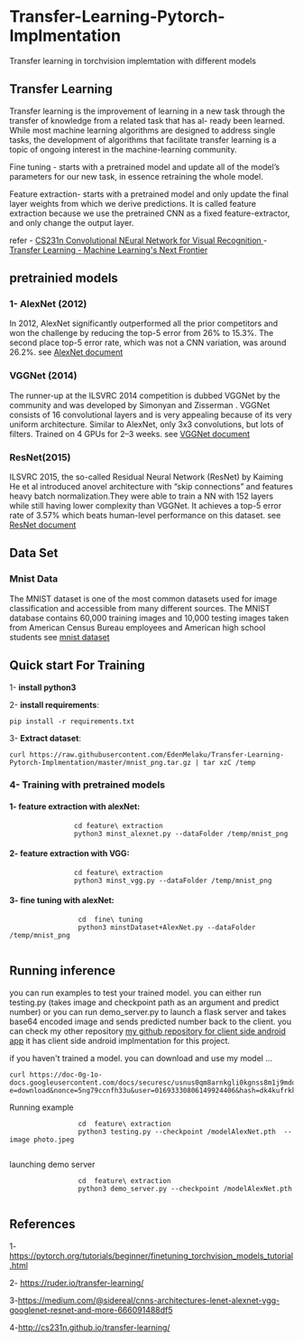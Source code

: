 # Transfer-Learning-Pytorch-Implmentation
Transfer learning in torchvision implemtation with different models
## Transfer Learning
Transfer learning is the improvement of learning in a new
task through the transfer of knowledge from a related task that has al-
ready been learned. While most machine learning algorithms are designed
to address single tasks, the development of algorithms that facilitate
transfer learning is a topic of ongoing interest in the machine-learning
community.

Fine tuning - starts with a pretrained model and update all of the model’s parameters for our new task, 
in essence retraining the whole model. 

Feature extraction- starts with a pretrained model and only update the final layer weights from which we derive predictions. It is called feature extraction 
because we use the pretrained CNN as a fixed feature-extractor, and only change the output layer.

refer - [CS231n Convolutional NEural Network for Visual Recognition ](http://cs231n.github.io/transfer-learning/)
      - [Transfer Learning - Machine Learning's Next Frontier](https://ruder.io/transfer-learning/)
      
 ## pretrainied models
 ### 1- AlexNet (2012)
In 2012, AlexNet significantly outperformed all the prior competitors and won the challenge by reducing the top-5 error from 26% to 15.3%.
The second place top-5 error rate, which was not a CNN variation, was around 26.2%. see [AlexNet document](http://cvml.ist.ac.at/courses/DLWT_W17/material/AlexNet.pdf)
### VGGNet (2014)
The runner-up at the ILSVRC 2014 competition is dubbed VGGNet by the community and was developed by Simonyan and Zisserman . VGGNet consists of 16 convolutional layers and is very appealing because of its very uniform architecture. 
Similar to AlexNet, only 3x3 convolutions, but lots of filters. Trained on 4 GPUs for 2–3 weeks. see [VGGNet document](https://arxiv.org/pdf/1409.1556.pdf)
### ResNet(2015)
ILSVRC 2015, the so-called Residual Neural Network (ResNet) by Kaiming He et al introduced 
anovel architecture with “skip connections” and features heavy batch normalization.They were able to train a NN with 152 layers while still having lower complexity than VGGNet. 
It achieves a top-5 error rate of 3.57% which beats human-level performance on this dataset. see [ResNet document](https://arxiv.org/abs/1512.03385)

## Data Set
### Mnist Data

The MNIST dataset is one of the most common datasets used for image classification and accessible from many different sources.
The MNIST database contains 60,000 training images and 10,000 testing images taken from American Census Bureau employees and American high school students
see [mnist dataset ](http://yann.lecun.com/exdb/mnist/)

## Quick start For Training
 
 1- **install python3** 
 
 2- **install requirements**:
  ```
  pip install -r requirements.txt
  ```
   
 3- **Extract dataset**:
 ```
curl https://raw.githubusercontent.com/EdenMelaku/Transfer-Learning-Pytorch-Implmentation/master/mnist_png.tar.gz | tar xzC /temp
 ```
   
 ### 4- Training with pretrained models 
 #### 1- feature extraction with alexNet:
 ```
                 cd feature\ extraction
                 python3 minst_alexnet.py --dataFolder /temp/mnist_png
``` 
#### 2- feature extraction with VGG:
 ```
                 cd feature\ extraction
                 python3 minst_vgg.py --dataFolder /temp/mnist_png
```
 #### 3- fine tuning with alexNet:
```
                 cd  fine\ tuning
                 python3 minstDataset+AlexNet.py --dataFolder /temp/mnist_png
              
```
 ## Running inference
 
 you can run examples to test your trained model. you can either run testing.py (takes image and checkpoint path as an argument and predict number) or you can run demo_server.py to launch a flask server and takes base64 encoded image and sends predicted number back to the client. you can check my other repository [my github repository for client side android app](https://github.com/EdenMelaku/minstAndroidDemo) it has client side android implmentation for this project. 
 
 if you haven't trained a model. you can download and use my model ...
 ```
 curl https://doc-0g-1o-docs.googleusercontent.com/docs/securesc/usnus0qm8arnkgli0kgnss8m1j9mdqcb/28ma8ier12pd2297c8rbd9p79vq87e7f/1551182400000/01693330806149924406/01693330806149924406/1uxdJON0MWQmJBTficbJieCSs4GqDzrHO?e=download&nonce=5ng79ccnfh33u&user=01693330806149924406&hash=dk4kufrkkn2koo89s0f5n3ej3kp9cjpf              
```
Running example
```
                 cd  feature\ extraction
                 python3 testing.py --checkpoint /modelAlexNet.pth  --image photo.jpeg 
              
```
launching demo server 
```
                 cd  feature\ extraction
                 python3 demo_server.py --checkpoint /modelAlexNet.pth 
              
```
 
 ## References
   1-https://pytorch.org/tutorials/beginner/finetuning_torchvision_models_tutorial.html
   
   2- https://ruder.io/transfer-learning/
   
   3-https://medium.com/@sidereal/cnns-architectures-lenet-alexnet-vgg-googlenet-resnet-and-more-666091488df5
   
   4-http://cs231n.github.io/transfer-learning/
      

